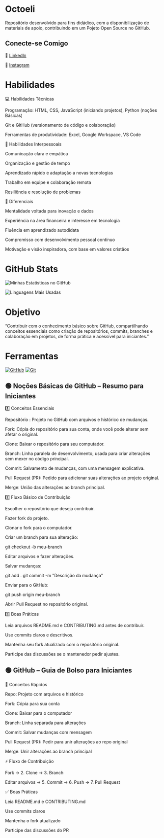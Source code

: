 # Octoeli
Repositório desenvolvido para fins didádico, com a disponibilização de materiais de apoio, contribuindo em um Pojeto Open Source no GitHub.
## Conecte-se Comigo
 💼 [LinkedIn](https://www.linkedin.com/in/joanabeatriz)

💖 [Instagram](https://instagram.com/bia55441)


# Habilidades
💻 Habilidades Técnicas

Programação: HTML, CSS, JavaScript (iniciando projetos), Python (noções Básicas)

Git e GitHub (versionamento de código e colaboração)

Ferramentas de produtividade: Excel, Google Workspace, VS Code


🤝 Habilidades Interpessoais

Comunicação clara e empática

Organização e gestão de tempo

Aprendizado rápido e adaptação a novas tecnologias

Trabalho em equipe e colaboração remota

Resiliência e resolução de problemas


🌟 Diferenciais

Mentalidade voltada para inovação e dados

Experiência na área financeira e interesse em tecnologia

Fluência em aprendizado autodidata

Compromisso com desenvolvimento pessoal contínuo

Motivação e visão inspiradora, com base em valores cristãos

# GitHub Stats
![Minhas Estatísticas no GitHub](https://github-readme-stats.vercel.app/api?username=joanabia&show_icons=true&theme=tokyonigt&bg_color=0d1117&border_color=58a6ff&title_color=58a6ff&text_color=c9d1d9&icon_color=58a6ff)

![Linguagens Mais Usadas](https://github-readme-stats.vercel.app/api/top-langs/?username=joanabia&layout=compact&theme=tokyonight&bg_color=0d1117&border_color=58a6ff&title_color=58a6ff&text_color=c9d1d9) 

# Objetivo 
“Contribuir com o conhecimento básico sobre GitHub, compartilhando conceitos essenciais como criação de repositórios, commits, branches e colaboração em projetos, de forma prática e acessível para iniciantes.”

# Ferramentas
[![GitHub](https://img.shields.io/badge/GitHub-000?style=for-the-badge&logo=github&logoColor=30A3DC)](https://docs.github.com/)
[![Git](https://img.shields.io/badge/Git-000?style=for-the-badge&logo=git&logoColor=E94D5F)](https://git-scm.com/doc)

## 🟢 Noções Básicas de GitHub – Resumo para Iniciantes
1️⃣ Conceitos Essenciais

Repositório : Projeto no GitHub com arquivos e histórico de mudanças.

Fork: Cópia do repositório para sua conta, onde você pode alterar sem afetar o original.

Clone: Baixar o repositório para seu computador.

Branch: Linha paralela de desenvolvimento, usada para criar alterações sem mexer no código principal.

Commit: Salvamento de mudanças, com uma mensagem explicativa.

Pull Request (PR): Pedido para adicionar suas alterações ao projeto original.

Merge: União das alterações ao branch principal.

2️⃣ Fluxo Básico de Contribuição

Escolher o repositório que deseja contribuir.

Fazer fork do projeto.

Clonar o fork para o computador.

Criar um branch para sua alteração:

git checkout -b meu-branch


Editar arquivos e fazer alterações.

Salvar mudanças:

git add .
git commit -m "Descrição da mudança"


Enviar para o GitHub:

git push origin meu-branch


Abrir Pull Request no repositório original.

3️⃣ Boas Práticas

Leia arquivos README.md e CONTRIBUTING.md antes de contribuir.

Use commits claros e descritivos.

Mantenha seu fork atualizado com o repositório original.

Participe das discussões se o mantenedor pedir ajustes.

## 🟢 GitHub – Guia de Bolso para Iniciantes
📌 Conceitos Rápidos

Repo: Projeto com arquivos e histórico

Fork: Cópia para sua conta

Clone: Baixar para o computador

Branch: Linha separada para alterações

Commit: Salvar mudanças com mensagem

Pull Request (PR): Pedir para unir alterações ao repo original

Merge: Unir alterações ao branch principal

⚡ Fluxo de Contribuição

Fork → 2. Clone → 3. Branch

Editar arquivos → 5. Commit → 6. Push → 7. Pull Request

✅ Boas Práticas

Leia README.md e CONTRIBUTING.md

Use commits claros

Mantenha o fork atualizado

Participe das discussões do PR
